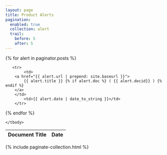 ```yaml
---
layout: page
title: Product Alerts 
pagination: 
  enabled: true
  collection: alert
  trail: 
    before: 5
    after: 5
---
```


<table class="uk-table uk-table-responsive">
    <thead>
        <tr>
            <th>Document Title</th>
            <th>Date</th>
        </tr>
    </thead>
    <tbody>

{% for alert in paginator.posts %}

       <tr>
            <td>
		<a href="{{ alert.url | prepend: site.baseurl }}"> 
		    {{ alert.title }} {% if alert.doc %} ( {{ alert.docid}} ) {% endif %} 
		</a>
	    </td>
            <td>{{ alert.date | date_to_string }}</td>
        </tr>

{% endfor %}

    </tbody>
</table>

{% include paginate-collection.html %}
